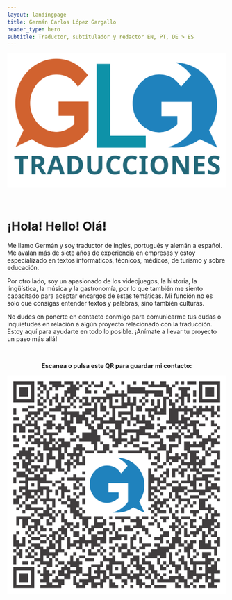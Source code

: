 ```yaml
---
layout: landingpage
title: Germán Carlos López Gargallo
header_type: hero
subtitle: Traductor, subtitulador y redactor EN, PT, DE > ES
---
```


![GLGT_Logo](/assets/images/glgt_logo.svg)

&nbsp;

# ¡Hola! Hello! Olá!

Me llamo Germán y soy traductor de inglés, portugués y alemán a español. Me avalan más de siete años de experiencia en empresas y estoy especializado en textos informáticos, técnicos, médicos, de turismo y sobre educación.

Por otro lado, soy un apasionado de los videojuegos, la historia, la lingüística, la música y la gastronomía, por lo que también me siento capacitado para aceptar encargos de estas temáticas.
Mi función no es solo que consigas entender textos y palabras, sino también culturas.

No dudes en ponerte en contacto conmigo para comunicarme tus dudas o inquietudes en relación a algún proyecto relacionado con la traducción. Estoy aquí para ayudarte en todo lo posible. ¡Anímate a llevar tu proyecto un paso más allá!


&nbsp;

<p style="text-align:center; font-weight:bold;">Escanea o pulsa este QR para guardar mi contacto:</p>

<p style="text-align:center;"><a href="/assets/glgt_vcard.vcf" download="GLGT_vcard.vcf"><img alt="GLGT_vCARD" src="/assets/images/qr_german_sin_telefono.svg"/></a></p>
